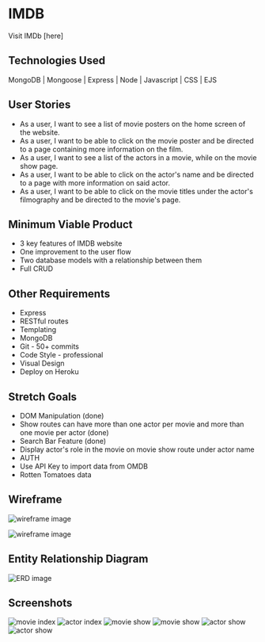 # IMDB

Visit IMDb [here]

## Technologies Used
MongoDB | Mongoose | Express | Node | Javascript | CSS | EJS

## User Stories
<ul>
    <li>As a user, I want to see a list of movie posters on the home screen of the website. </li>
    <li>As a user, I want to be able to click on the movie poster and be directed to a page containing more information on the film. </li>
    <li>As a user, I want to see a list of the actors in a movie, while on the movie show page. </li>
    <li>As a user, I want to be able to click on the actor's name and be directed to a page with more information on said actor. </li>
    <li>As a user, I want to be able to click on the movie titles under the actor's filmography and be directed to the movie's page. </li>
</ul>

## Minimum Viable Product
- 3 key features of IMDB website
- One improvement to the user flow
- Two database models with a relationship between them
- Full CRUD

## Other Requirements
- Express
- RESTful routes
- Templating
- MongoDB
- Git - 50+ commits
- Code Style - professional
- Visual Design
- Deploy on Heroku

## Stretch Goals
- DOM Manipulation (done)
- Show routes can have more than one actor per movie and more than one movie per actor (done)
- Search Bar Feature (done)
- Display actor's role in the movie on movie show route under actor name
- AUTH
- Use API Key to import data from OMDB
- Rotten Tomatoes data

## Wireframe
![wireframe image](https://github.com/Royal0817/Project-2/blob/main/screenshots/IMDB-wireframe-movies.png?raw=true)

![wireframe image](https://github.com/Royal0817/Project-2/blob/main/screenshots/IMDB-wireframe-actor.png?raw=true)


## Entity Relationship Diagram
![ERD image](https://github.com/Royal0817/Project-2/blob/main/screenshots/IMDB-ERD.png?raw=true)

## Screenshots
![movie index](https://github.com/Royal0817/Project-2/blob/main/screenshots/IMDB-movie-index.png?raw=true)
![actor index](https://github.com/Royal0817/Project-2/blob/main/screenshots/IMDB-actor-index.png?raw=true)
![movie show](https://github.com/Royal0817/Project-2/blob/main/screenshots/IMDB-movie-show-top.png?raw=true)
![movie show](https://github.com/Royal0817/Project-2/blob/main/screenshots/IMDB-movie-show-bottom.png?raw=true)
![actor show](https://github.com/Royal0817/Project-2/blob/main/screenshots/IMDB-actor-show-top.png?raw=true)
![actor show](https://github.com/Royal0817/Project-2/blob/main/screenshots/IMDB-actor-show-bottom.png?raw=true)

